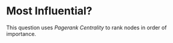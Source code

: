 # Most Influential?

This question uses *Pagerank Centrality* to rank nodes in order of
importance.

